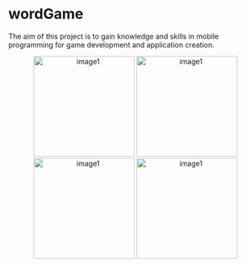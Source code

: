 # wordGame
The aim of this project is to gain knowledge and skills in mobile programming for game development and application creation.
<p align="center">
  <img width="200" src="https://user-images.githubusercontent.com/130709461/236705169-92e1ca7b-5049-48ff-9758-c72be35a3d3e.png" alt="image1">
  <img width="200" src="https://user-images.githubusercontent.com/130709461/236705201-8e9c8ac2-d334-48bf-b33a-83dcc50733d3.png" alt="image1">
  <img width="200" src="https://user-images.githubusercontent.com/130709461/236705216-9769bf41-796a-4ddc-84c2-9b8fe0a31f4a.png" alt="image1">
  <img width="200" src="https://user-images.githubusercontent.com/130709461/236705230-33676aaf-0fc2-467a-aedc-3320ca85918d.png" alt="image1">
</p>
